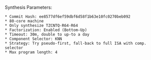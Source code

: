 Synthesis Parameters:

    * Commit Hash: ee8577df6ef59dbf6d58f1b63e10fc0270beb092
    * 80-core machine
    * Only synthesize TZCNTQ-R64-R64
    * Factorization: Enabled (Bottom-Up)
    * Timeout: 30m, double to up-to a day
    * Component Selector: KNN
    * Strategy: Try pseudo-first, fall-back to full ISA with comp. selector
    * Max program length: 4
